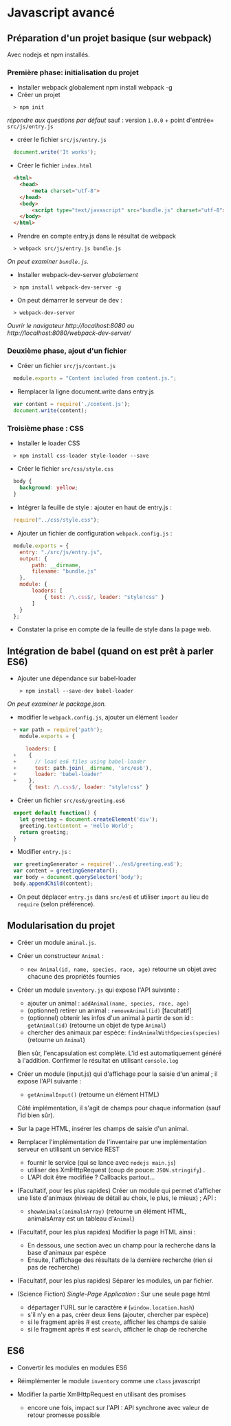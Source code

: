 # Javascript avancé

## Préparation d'un projet basique (sur webpack)

Avec nodejs et npm installés.

### Première phase: initialisation du projet
* Installer webpack globalement
  npm install webpack -g
* Créer un projet

```
  > npm init
```
  _répondre aux questions par défaut_ sauf : version ```1.0.0``` + point d'entrée= ```src/js/entry.js```
* créer le fichier ```src/js/entry.js```

```javascript
  document.write('It works');
```

* Créer le fichier ```index.html```

```html
  <html>
    <head>
        <meta charset="utf-8">
    </head>
    <body>
        <script type="text/javascript" src="bundle.js" charset="utf-8"></script>
    </body>
  </html>
```

* Prendre en compte entry.js dans le résultat de webpack

```
  > webpack src/js/entry.js bundle.js
```

_On peut examiner ```bundle.js```._

* Installer webpack-dev-server _globalement_

```
  > npm install webpack-dev-server -g
```
* On peut démarrer le serveur de dev :

```
  > webpack-dev-server
```

_Ouvrir le navigateur http://localhost:8080 ou http://localhost:8080/webpack-dev-server/_

### Deuxième phase, ajout d'un fichier

* Créer un fichier ```src/js/content.js```

```javascript
  module.exports = "Content included from content.js.";
```

* Remplacer la ligne document.write dans entry.js

```javascript
  var content = require('./content.js');
  document.write(content);
```

### Troisième phase : CSS

* Installer le loader CSS

```
  > npm install css-loader style-loader --save
```

* Créer le fichier ```src/css/style.css```

```css
  body {
    background: yellow;
  }
```

* Intégrer la feuille de style : ajouter en haut de entry.js :

```javascript
  require("../css/style.css");
```

* Ajouter un fichier de configuration ```webpack.config.js``` :

```javascript
  module.exports = {
    entry: "./src/js/entry.js",
    output: {
        path: __dirname,
        filename: "bundle.js"
    },
    module: {
        loaders: [
            { test: /\.css$/, loader: "style!css" }
        ]
    }
  };
```

* Constater la prise en compte de la feuille de style dans la page web.

## Intégration de babel (quand on est prêt à parler ES6)

* Ajouter une dépendance sur babel-loader

```
    > npm install --save-dev babel-loader
```

_On peut examiner le package.json._

* modifier le ```webpack.config.js```, ajouter un élément ```loader```

```javascript
  + var path = require('path');
    module.exports = {

      loaders: [
  +    {
  +      // load es6 files using babel-loader
  +      test: path.join(__dirname, 'src/es6'),
  +      loader: 'babel-loader'
  +    },
       { test: /\.css$/, loader: "style!css" }
```

* Créer un fichier ```src/es6/greeting.es6```

```javascript
  export default function() {
    let greeting = document.createElement('div');
    greeting.textContent = 'Hello World';
    return greeting;
  }
```

* Modifier ```entry.js``` :

```javascript
  var greetingGenerator = require('../es6/greeting.es6');
  var content = greetingGenerator();
  var body = document.querySelector('body');
  body.appendChild(content);
```

* On peut déplacer ```entry.js``` dans ```src/es6``` et utiliser ```import``` au lieu de ```require``` (selon préférence).

## Modularisation du projet

* Créer un module ```aminal.js```.

* Créer  un constructeur ```Animal``` :
  - ```new Animal(id, name, species, race, age)``` retourne un objet avec chacune des propriétés fournies

* Créer un module ```inventory.js``` qui expose l'API suivante :

  - ajouter un animal : ```addAnimal(name, species, race, age)```
  - (optionnel) retirer un animal : ```removeAnimal(id)``` [facultatif]
  - (optionnel) obtenir les infos d'un animal à partir de son id : ```getAnimal(id)``` (retourne un objet de type ```Animal```)
  - chercher des animaux par espèce: ```findAnimalWithSpecies(species)``` (retourne un ```Animal```)

  Bien sûr, l'encapsulation est complète. L'id est automatiquement généré à l'addition.
  Confirmer le résultat en utilisant ```console.log```

* Créer un module (input.js) qui d'affichage pour la saisie d'un animal ; il expose l'API suivante :

  - ```getAnimalInput()``` (retourne un élément HTML)

  Côté implémentation, il s'agit de champs pour chaque information (sauf l'id bien sûr).

* Sur la page HTML, insérer les champs de saisie d'un animal.

* Remplacer l'implémentation de l'inventaire par une implémentation serveur en utilisant un service REST
  - fournir le service (qui se lance avec ```nodejs main.js```)
  - utiliser des XmlHttpRequest (coup de pouce: ```JSON.stringify```) .
  - L'API doit être modifiée ? Callbacks partout...

* (Facultatif, pour les plus rapides) Créer un module qui permet d'afficher une liste d'animaux (niveau de détail au choix, le plus, le mieux) ; API :
  - ```showAnimals(animalsArray)``` (retourne un élément HTML, animalsArray est un tableau d'```Animal```)

* (Facultatif, pour les plus rapides) Modifier la page HTML ainsi :
  - En dessous, une section avec un champ pour la recherche dans la base d'animaux par espèce
  - Ensuite, l'affichage des résultats de la dernière recherche (rien si pas de recherche)

* (Facultatif, pour les plus rapides) Séparer les modules, un par fichier.

* (Science Fiction) _Single-Page Application_ : Sur une seule page html
  - départager l'URL sur le caractère ```#``` (```window.location.hash```)
  - s'il n'y en a pas, créer deux liens (ajouter, chercher par espèce)
  - si le fragment après # est ```create```, afficher les champs de saisie
  - si le fragment après # est ```search```, afficher le chap de recherche

## ES6

* Convertir les modules en modules ES6

* Réimplémenter le module ```inventory``` comme une ```class``` javascript

* Modifier la partie XmlHttpRequest en utilisant des promises
  - encore une fois, impact sur l'API : API synchrone avec valeur de retour promesse possible

